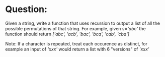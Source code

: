 # Question:

Given a string, write a function that uses recursion to output a list of all the possible permutations of that string.
For example, given *s='abc'* the function should return *['abc', 'acb', 'bac', 'bca', 'cab', 'cba']*

Note: If a character is repeated, treat each occurence as distinct, for example
an input of *'xxx'* would return a list with 6 "versions" of *'xxx'*
